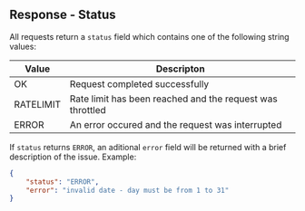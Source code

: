 ## Response - Status

All requests return a `status` field which contains one of the following string values:

| Value | Descripton |
|---|---|
| OK | Request completed successfully |
| RATELIMIT | Rate limit has been reached and the request was throttled |
| ERROR | An error occured and the request was interrupted |

If `status` returns `ERROR`, an aditional `error` field will be returned with a brief description of the issue. Example:

```json
{
	"status": "ERROR",
	"error": "invalid date - day must be from 1 to 31"
}
```

<br>